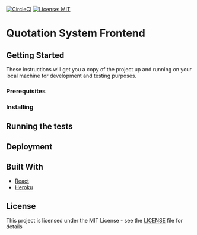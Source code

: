 [![CircleCI](https://circleci.com/gh/tendaitt/quotation-system-frontend.svg?style=svg)](https://circleci.com/gh/tendaitt/quotation-system-frontend) [![License: MIT](https://img.shields.io/badge/License-MIT-yellow.svg)](https://opensource.org/licenses/MIT)

# Quotation System Frontend

## Getting Started

These instructions will get you a copy of the project up and running on your local machine for development and testing purposes.

### Prerequisites

### Installing

## Running the tests

## Deployment

## Built With

* [React](https://reactjs.org)
* [Heroku](https://www.heroku.com/)

## License

This project is licensed under the MIT License - see the [LICENSE](LICENSE) file for details
